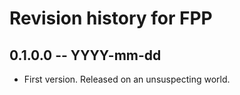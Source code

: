 # Revision history for FPP

## 0.1.0.0  -- YYYY-mm-dd

* First version. Released on an unsuspecting world.
